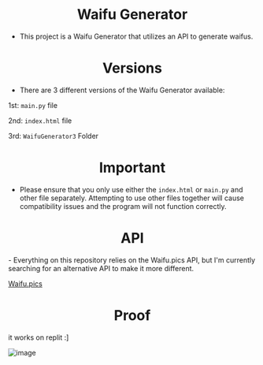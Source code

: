 <h1 align="center"><strong>Waifu Generator</strong></h1>

- This project is a Waifu Generator that utilizes an API to generate waifus.


<h1 align="center"><strong>Versions</strong></h1>

- There are 3 different versions of the Waifu Generator available: 

1st: `main.py` file

2nd: `index.html` file

3rd: `WaifuGenerator3` Folder

<h1 align="center"><strong>Important</strong></h1>

- Please ensure that you only use either the `index.html` or `main.py` and other file separately. Attempting to use other files together will cause compatibility issues and the program will not function correctly.

<h1 align="center"><strong>API</strong></h1>
- Everything on this repository relies on the Waifu.pics API, but I'm currently searching for an alternative API to make it more different.

[Waifu.pics](https://github.com/Waifu-pics/waifu-api)

<h1 align="center"><strong>Proof</strong></h1>

it works on replit :]


![image](https://user-images.githubusercontent.com/101320329/236390742-1bdef734-7ea0-42da-876b-c2c0c2c857c7.png)
